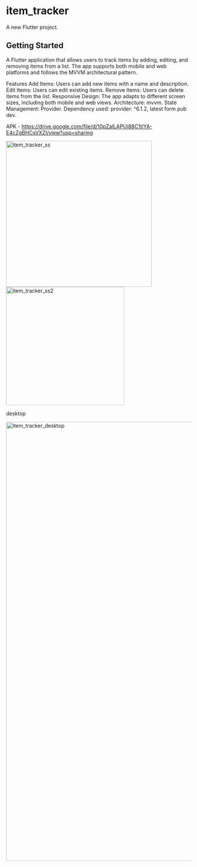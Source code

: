 # item_tracker

A new Flutter project.

## Getting Started

A Flutter application that allows users to track items by adding, editing, and removing items from a list. The app supports both mobile and web platforms and follows the MVVM architectural pattern.

Features
Add Items: Users can add new items with a name and description.
Edit Items: Users can edit existing items.
Remove Items: Users can delete items from the list.
Responsive Design: The app adapts to different screen sizes, including both mobile and web views.
Architecture: mvvm.
State Management: Provider.
Dependency used: provider: ^6.1.2, latest form pub dev.

APK - https://drive.google.com/file/d/10pZaILAPUi88C1tlYA-E4cZgBHCsVXZI/view?usp=sharing

<img width="397" alt="item_tracker_ss" src="https://github.com/user-attachments/assets/a2ca5708-f297-47d1-9f3b-9b2aca4c7ed6">
<img width="322" alt="item_tracker_ss2" src="https://github.com/user-attachments/assets/30f9a0d6-bf09-4db3-ad51-1e9aafffcc18">

desktop

<img width="1195" alt="item_tracker_desktop" src="https://github.com/user-attachments/assets/b777ba3f-9541-4aa3-ab61-797d16a2b598">

